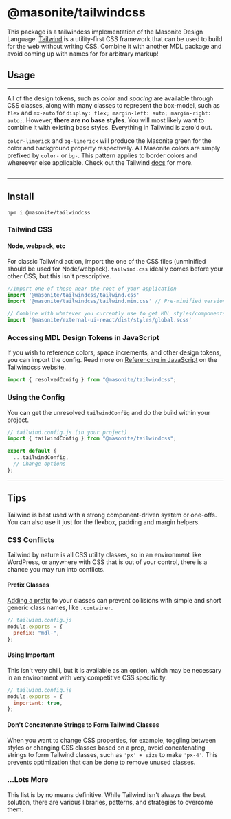 # @masonite/tailwindcss

This package is a tailwindcss implementation of the Masonite Design Language. [Tailwind](https://tailwindcss.com/) is a utility-first CSS framework that can be used to build for the web without writing CSS. Combine it with another MDL package and avoid coming up with names for for arbitrary markup!

## Usage
---

All of the design tokens, such as _color_ and _spacing_ are available through CSS classes, along with many classes to represent the box-model, such as `flex` and `mx-auto` for `display: flex; margin-left: auto; margin-right: auto;`. However, **there are no base styles**. You will most likely want to combine it with existing base styles. Everything in Tailwind is zero'd out.

`color-limerick` and `bg-limerick` will produce the Masonite green for the color and background property respectively. All Masonite colors are simply prefixed by `color-` or `bg-`. This pattern applies to border colors and whereever else applicable. Check out the Tailwind [docs](https://tailwindcss.com/docs/) for more.

```html

```

---

## Install

```shell
npm i @masonite/tailwindcss
```

### Tailwind CSS


#### Node, webpack, etc

For classic Tailwind action, import the one of the CSS files (unminified should be used for Node/webpack). `tailwind.css` ideally comes before your other CSS, but this isn't prescriptive.

```js
//Import one of these near the root of your application
import '@masonite/tailwindcss/tailwind.css'
import '@masonite/tailwindcss/tailwind.min.css' // Pre-minified version

// Combine with whatever you currently use to get MDL styles/components
import '@masonite/external-ui-react/dist/styles/global.scss' 
```

### Accessing MDL Design Tokens in JavaScript

If you wish to reference colors, space increments, and other design tokens, you can import the config. Read more on [Referencing in JavaScript](https://tailwindcss.com/docs/configuration#referencing-in-java-script]) on the Tailwindcss website.

```js
import { resolvedConifg } from "@masonite/tailwindcss";
```

### Using the Config

You can get the unresolved `tailwindConfig` and do the build within your project.

```js
// tailwind.config.js (in your project)
import { tailwindConfig } from "@masonite/tailwindcss";

export default {
  ...tailwindConfig,
  // Change options
};
```
---

## Tips

Tailwind is best used with a strong component-driven system or one-offs. You can also use it just for the flexbox, padding and margin helpers.

### CSS Conflicts

Tailwind by nature is all CSS utility classes, so in an environment like WordPress, or anywhere with CSS that is out of your control, there is a chance you may run into conflicts.

#### Prefix Classes

[Adding a prefix](https://tailwindcss.com/docs/configuration#prefix) to your classes can prevent collisions with simple and short generic class names, like `.container`.

```js
// tailwind.config.js
module.exports = {
  prefix: "mdl-",
};
```

#### Using Important

This isn't very chill, but it is available as an option, which may be necessary in an environment with very competitive CSS specificity.

```js
// tailwind.config.js
module.exports = {
  important: true,
};
```

#### Don't Concatenate Strings to Form Tailwind Classes

When you want to change CSS properties, for example, toggling between styles or changing CSS classes based on a prop, avoid concatenating strings to form Tailwind classes, such as `'px' + size` to make `'px-4'`. This prevents optimization that can be done to remove unused classes.

### ...Lots More

This list is by no means definitive. While Tailwind isn't always the best solution, there are various libraries, patterns, and strategies to overcome them.
